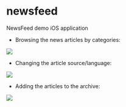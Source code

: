 # newsfeed
NewsFeed demo iOS application

* Browsing the news articles by categories:
<img src="https://res.cloudinary.com/msatlan/image/upload/v1535961565/NewsFeedGif/newsFeedDemo1.gif">


* Changing the article source/language:
<img src="https://res.cloudinary.com/msatlan/image/upload/v1535961563/NewsFeedGif/newsFeedDemo2.gif">


* Adding the articles to the archive:
<img src="https://res.cloudinary.com/msatlan/image/upload/v1535961563/NewsFeedGif/newsFeedDemo3.gif">


